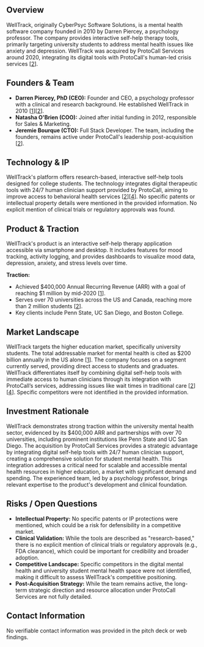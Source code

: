 ## Overview

WellTrack, originally CyberPsyc Software Solutions, is a mental health software company founded in 2010 by Darren Piercey, a psychology professor. The company provides interactive self-help therapy tools, primarily targeting university students to address mental health issues like anxiety and depression. WellTrack was acquired by ProtoCall Services around 2020, integrating its digital tools with ProtoCall's human-led crisis services [[2](https://www.eastvalleyventures.com/protocall-services-acquires-welltrack/)].

## Founders & Team

*   **Darren Piercey, PhD (CEO):** Founder and CEO, a psychology professor with a clinical and research background. He established WellTrack in 2010 [[1](https://entrevestor.com/blog/welltrack-hits-400000-in-arr)][[2](https://www.eastvalleyventures.com/protocall-services-acquires-welltrack/)].
*   **Natasha O'Brien (COO):** Joined after initial funding in 2012, responsible for Sales & Marketing.
*   **Jeremie Bourque (CTO):** Full Stack Developer.
The team, including the founders, remains active under ProtoCall's leadership post-acquisition [[2](https://www.eastvalleyventures.com/protocall-services-acquires-welltrack/)].

## Technology & IP

WellTrack's platform offers research-based, interactive self-help tools designed for college students. The technology integrates digital therapeutic tools with 24/7 human clinician support provided by ProtoCall, aiming to improve access to behavioral health services [[2](https://www.eastvalleyventures.com/protocall-services-acquires-welltrack/)][[4](https://welltrack.com/about/)]. No specific patents or intellectual property details were mentioned in the provided information. No explicit mention of clinical trials or regulatory approvals was found.

## Product & Traction

WellTrack's product is an interactive self-help therapy application accessible via smartphone and desktop. It includes features for mood tracking, activity logging, and provides dashboards to visualize mood data, depression, anxiety, and stress levels over time.

**Traction:**
*   Achieved \$400,000 Annual Recurring Revenue (ARR) with a goal of reaching \$1 million by mid-2020 [[1](https://entrevestor.com/blog/welltrack-hits-400000-in-arr)].
*   Serves over 70 universities across the US and Canada, reaching more than 2 million students [[2](https://www.eastvalleyventures.com/protocall-services-acquires-welltrack/)].
*   Key clients include Penn State, UC San Diego, and Boston College.

## Market Landscape

WellTrack targets the higher education market, specifically university students. The total addressable market for mental health is cited as \$200 billion annually in the US alone [[1](https://entrevestor.com/blog/welltrack-hits-400000-in-arr)]. The company focuses on a segment currently served, providing direct access to students and graduates. WellTrack differentiates itself by combining digital self-help tools with immediate access to human clinicians through its integration with ProtoCall’s services, addressing issues like wait times in traditional care [[2](https://www.eastvalleyventures.com/protocall-services-acquires-welltrack/)][[4](https://welltrack.com/about/)]. Specific competitors were not identified in the provided information.

## Investment Rationale

WellTrack demonstrates strong traction within the university mental health sector, evidenced by its \$400,000 ARR and partnerships with over 70 universities, including prominent institutions like Penn State and UC San Diego. The acquisition by ProtoCall Services provides a strategic advantage by integrating digital self-help tools with 24/7 human clinician support, creating a comprehensive solution for student mental health. This integration addresses a critical need for scalable and accessible mental health resources in higher education, a market with significant demand and spending. The experienced team, led by a psychology professor, brings relevant expertise to the product's development and clinical foundation.

## Risks / Open Questions

*   **Intellectual Property:** No specific patents or IP protections were mentioned, which could be a risk for defensibility in a competitive market.
*   **Clinical Validation:** While the tools are described as "research-based," there is no explicit mention of clinical trials or regulatory approvals (e.g., FDA clearance), which could be important for credibility and broader adoption.
*   **Competitive Landscape:** Specific competitors in the digital mental health and university student mental health space were not identified, making it difficult to assess WellTrack's competitive positioning.
*   **Post-Acquisition Strategy:** While the team remains active, the long-term strategic direction and resource allocation under ProtoCall Services are not fully detailed.

## Contact Information

No verifiable contact information was provided in the pitch deck or web findings.